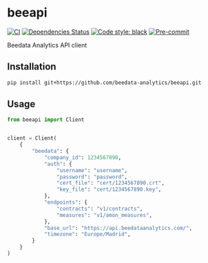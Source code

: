 # beeapi

[![CI](https://github.com/beedata-analytics/beeapi/actions/workflows/main.yml/badge.svg)](https://github.com/beedata-analytics/beeapi/actions/workflows/main.yml)
[![Dependencies Status](https://img.shields.io/badge/dependencies-up%20to%20date-brightgreen.svg)](https://github.com/beedata-analytics/beeapi/pulls?utf8=%E2%9C%93&q=is%3Apr%20author%3Aapp%2Fdependabot)
[![Code style: black](https://img.shields.io/badge/code%20style-black-000000.svg)](https://github.com/psf/black)
[![Pre-commit](https://img.shields.io/badge/pre--commit-enabled-brightgreen?logo=pre-commit&logoColor=white)](https://github.com/beedata-analytics/beeapi/blob/master/.pre-commit-config.yaml)

Beedata Analytics API client

## Installation

```bash
pip install git+https://github.com/beedata-analytics/beeapi.git
```

## Usage

```python
from beeapi import Client


client = Client(
    {
        "beedata": {
            "company_id": 1234567890,
            "auth": {
                "username": "username",
                "password": "password",
                "cert_file": "cert/1234567890.crt",
                "key_file": "cert/1234567890.key",
            },
            "endpoints": {
                "contracts": "v1/contracts",
                "measures": "v1/amon_measures",
            },
            "base_url": "https://api.beedataanalytics.com/",
            "timezone": "Europe/Madrid",
        }
    }
)
```
